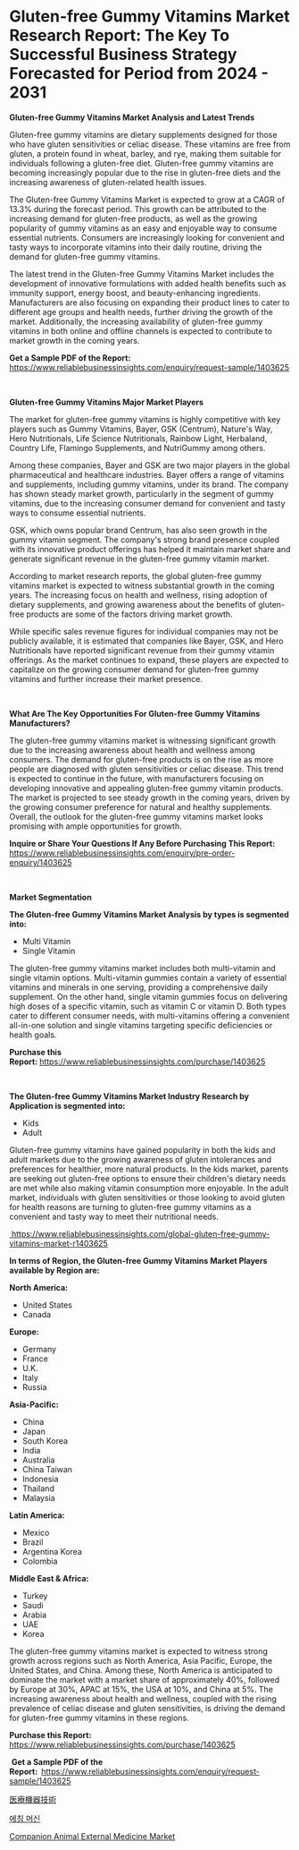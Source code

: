 <p><h1>Gluten-free Gummy Vitamins Market Research Report: The Key To Successful Business Strategy Forecasted for Period from 2024 - 2031</h1></p><p><strong>Gluten-free Gummy Vitamins Market Analysis and Latest Trends</strong></p>
<p><p>Gluten-free gummy vitamins are dietary supplements designed for those who have gluten sensitivities or celiac disease. These vitamins are free from gluten, a protein found in wheat, barley, and rye, making them suitable for individuals following a gluten-free diet. Gluten-free gummy vitamins are becoming increasingly popular due to the rise in gluten-free diets and the increasing awareness of gluten-related health issues.</p><p>The Gluten-free Gummy Vitamins Market is expected to grow at a CAGR of 13.3% during the forecast period. This growth can be attributed to the increasing demand for gluten-free products, as well as the growing popularity of gummy vitamins as an easy and enjoyable way to consume essential nutrients. Consumers are increasingly looking for convenient and tasty ways to incorporate vitamins into their daily routine, driving the demand for gluten-free gummy vitamins.</p><p>The latest trend in the Gluten-free Gummy Vitamins Market includes the development of innovative formulations with added health benefits such as immunity support, energy boost, and beauty-enhancing ingredients. Manufacturers are also focusing on expanding their product lines to cater to different age groups and health needs, further driving the growth of the market. Additionally, the increasing availability of gluten-free gummy vitamins in both online and offline channels is expected to contribute to market growth in the coming years.</p></p>
<p><strong>Get a Sample PDF of the Report:&nbsp;</strong> <a href="https://www.reliablebusinessinsights.com/enquiry/request-sample/1403625">https://www.reliablebusinessinsights.com/enquiry/request-sample/1403625</a></p>
<p>&nbsp;</p>
<p><strong>Gluten-free Gummy Vitamins Major Market Players</strong></p>
<p><p>The market for gluten-free gummy vitamins is highly competitive with key players such as Gummy Vitamins, Bayer, GSK (Centrum), Nature's Way, Hero Nutritionals, Life Science Nutritionals, Rainbow Light, Herbaland, Country Life, Flamingo Supplements, and NutriGummy among others. </p><p>Among these companies, Bayer and GSK are two major players in the global pharmaceutical and healthcare industries. Bayer offers a range of vitamins and supplements, including gummy vitamins, under its brand. The company has shown steady market growth, particularly in the segment of gummy vitamins, due to the increasing consumer demand for convenient and tasty ways to consume essential nutrients.</p><p>GSK, which owns popular brand Centrum, has also seen growth in the gummy vitamin segment. The company's strong brand presence coupled with its innovative product offerings has helped it maintain market share and generate significant revenue in the gluten-free gummy vitamin market.</p><p>According to market research reports, the global gluten-free gummy vitamins market is expected to witness substantial growth in the coming years. The increasing focus on health and wellness, rising adoption of dietary supplements, and growing awareness about the benefits of gluten-free products are some of the factors driving market growth.</p><p>While specific sales revenue figures for individual companies may not be publicly available, it is estimated that companies like Bayer, GSK, and Hero Nutritionals have reported significant revenue from their gummy vitamin offerings. As the market continues to expand, these players are expected to capitalize on the growing consumer demand for gluten-free gummy vitamins and further increase their market presence.</p></p>
<p>&nbsp;</p>
<p><strong>What Are The Key Opportunities For Gluten-free Gummy Vitamins Manufacturers?</strong></p>
<p><p>The gluten-free gummy vitamins market is witnessing significant growth due to the increasing awareness about health and wellness among consumers. The demand for gluten-free products is on the rise as more people are diagnosed with gluten sensitivities or celiac disease. This trend is expected to continue in the future, with manufacturers focusing on developing innovative and appealing gluten-free gummy vitamin products. The market is projected to see steady growth in the coming years, driven by the growing consumer preference for natural and healthy supplements. Overall, the outlook for the gluten-free gummy vitamins market looks promising with ample opportunities for growth.</p></p>
<p><strong>Inquire or Share Your Questions If Any Before Purchasing This Report:</strong> <a href="https://www.reliablebusinessinsights.com/enquiry/pre-order-enquiry/1403625">https://www.reliablebusinessinsights.com/enquiry/pre-order-enquiry/1403625</a></p>
<p>&nbsp;</p>
<p><strong>Market Segmentation</strong></p>
<p><strong>The Gluten-free Gummy Vitamins Market Analysis by types is segmented into:</strong></p>
<p><ul><li>Multi Vitamin</li><li>Single Vitamin</li></ul></p>
<p><p>The gluten-free gummy vitamins market includes both multi-vitamin and single vitamin options. Multi-vitamin gummies contain a variety of essential vitamins and minerals in one serving, providing a comprehensive daily supplement. On the other hand, single vitamin gummies focus on delivering high doses of a specific vitamin, such as vitamin C or vitamin D. Both types cater to different consumer needs, with multi-vitamins offering a convenient all-in-one solution and single vitamins targeting specific deficiencies or health goals.</p></p>
<p><strong>Purchase this Report:&nbsp;</strong><a href="https://www.reliablebusinessinsights.com/purchase/1403625">https://www.reliablebusinessinsights.com/purchase/1403625</a></p>
<p>&nbsp;</p>
<p><strong>The Gluten-free Gummy Vitamins Market Industry Research by Application is segmented into:</strong></p>
<p><ul><li>Kids</li><li>Adult</li></ul></p>
<p><p>Gluten-free gummy vitamins have gained popularity in both the kids and adult markets due to the growing awareness of gluten intolerances and preferences for healthier, more natural products. In the kids market, parents are seeking out gluten-free options to ensure their children's dietary needs are met while also making vitamin consumption more enjoyable. In the adult market, individuals with gluten sensitivities or those looking to avoid gluten for health reasons are turning to gluten-free gummy vitamins as a convenient and tasty way to meet their nutritional needs.</p></p>
<p><a href="https://www.reliablebusinessinsights.com/global-gluten-free-gummy-vitamins-market-r1403625">&nbsp;https://www.reliablebusinessinsights.com/global-gluten-free-gummy-vitamins-market-r1403625</a></p>
<p><strong>In terms of Region, the Gluten-free Gummy Vitamins Market Players available by Region are:</strong></p>
<p>
    <p> <strong> North America: </strong>
        <ul>
            <li>United States</li>
            <li>Canada</li>
        </ul>
        </p> 
    <p> <strong> Europe: </strong>
        <ul>
            <li>Germany</li>
            <li>France</li>
            <li>U.K.</li>
            <li>Italy</li>
            <li>Russia</li>
        </ul>
        </p> 
    <p> <strong> Asia-Pacific: </strong>
        <ul>
            <li>China</li>
            <li>Japan</li>
            <li>South Korea</li>
            <li>India</li>
            <li>Australia</li>
            <li>China Taiwan</li>
            <li>Indonesia</li>
            <li>Thailand</li>
            <li>Malaysia</li>
        </ul>
        </p> 
    <p> <strong> Latin America: </strong>
        <ul>
            <li>Mexico</li>
            <li>Brazil</li>
            <li>Argentina Korea</li>
            <li>Colombia</li>
        </ul>
        </p> 
    <p> <strong> Middle East & Africa: </strong>
        <ul>
            <li>Turkey</li>
            <li>Saudi</li>
            <li>Arabia</li>
            <li>UAE</li>
            <li>Korea</li>
        </ul>
    </p>
    </p>
<p><p>The gluten-free gummy vitamins market is expected to witness strong growth across regions such as North America, Asia Pacific, Europe, the United States, and China. Among these, North America is anticipated to dominate the market with a market share of approximately 40%, followed by Europe at 30%, APAC at 15%, the USA at 10%, and China at 5%. The increasing awareness about health and wellness, coupled with the rising prevalence of celiac disease and gluten sensitivities, is driving the demand for gluten-free gummy vitamins in these regions.</p></p>
<p><strong>Purchase this Report: </strong><a href="https://www.reliablebusinessinsights.com/purchase/1403625">https://www.reliablebusinessinsights.com/purchase/1403625</a></p>
<p>&nbsp;<strong>Get a Sample PDF of the Report:&nbsp;&nbsp;</strong><a href="https://www.reliablebusinessinsights.com/enquiry/request-sample/1403625">https://www.reliablebusinessinsights.com/enquiry/request-sample/1403625</a></p>
<p><strong></strong></p>
<p><p><a href="https://github.com/pepo3k/Market-Research-Report-List-2/blob/main/7091714185699.md">医療機器技術</a></p><p><a href="https://github.com/vss5505pa7z1p/Market-Research-Report-List-3/blob/main/91534701041.md">에칭 머신</a></p><p><a href="https://github.com/ZackaryHalvorson2023/Market-Research-Report-List-2/blob/main/companion-animal-external-medicine-market.md">Companion Animal External Medicine Market</a></p></p>